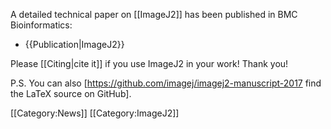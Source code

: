 A detailed technical paper on [[ImageJ2]] has been published in BMC Bioinformatics:

* {{Publication|ImageJ2}}

Please [[Citing|cite it]] if you use ImageJ2 in your work! Thank you!

P.S. You can also [https://github.com/imagej/imagej2-manuscript-2017 find the LaTeX source on GitHub].

[[Category:News]]
[[Category:ImageJ2]]
